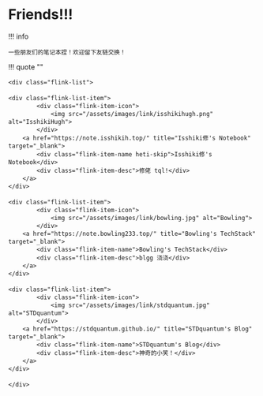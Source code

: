 # Friends!!!

!!! info

    一些朋友们的笔记本捏！欢迎留下友链交换！

!!! quote ""

    <div class="flink-list">

    <div class="flink-list-item">
            <div class="flink-item-icon">
                <img src="/assets/images/link/isshikihugh.png" alt="IsshikiHugh">
            </div>
        <a href="https://note.isshikih.top/" title="Isshiki修's Notebook" target="_blank">
            <div class="flink-item-name heti-skip">Isshiki修's Notebook</div>
            <div class="flink-item-desc">修佬 tql!</div>
        </a>
    </div>

    <div class="flink-list-item">
            <div class="flink-item-icon">
                <img src="/assets/images/link/bowling.jpg" alt="Bowling">
            </div>
        <a href="https://note.bowling233.top/" title="Bowling's TechStack" target="_blank">
            <div class="flink-item-name">Bowling's TechStack</div>
            <div class="flink-item-desc">blgg 浇浇</div>
        </a>
    </div>

    <div class="flink-list-item">
            <div class="flink-item-icon">
                <img src="/assets/images/link/stdquantum.jpg" alt="STDquantum">
            </div>
        <a href="https://stdquantum.github.io/" title="STDquantum's Blog" target="_blank">
            <div class="flink-item-name">STDquantum's Blog</div>
            <div class="flink-item-desc">神奇的小笑！</div>
        </a>
    </div>

    </div>
